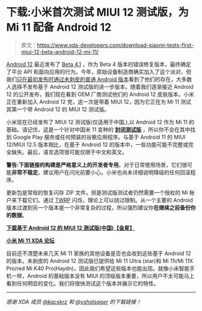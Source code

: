 # 下载:小米首次测试 MIUI 12 测试版，为 Mi 11 配备 Android 12

> 原文：<https://www.xda-developers.com/download-xiaomi-tests-first-miui-12-beta-android-12-mi-11/>

[Android 12](https://www.xda-developers.com/android-12) 最近发布了 [Beta 4.1](https://www.xda-developers.com/android-12-beta-4-1-changelog/) ，作为 Beta 4 版本的错误修复版本，最终确定了平台 API 和面向应用的行为。今年，原始设备制造商确实加入了这个派对，但我们[只在最初发布时通过未剥皮的普通 Android 版本](https://www.xda-developers.com/xiaomi-mi-11-series-android-12-beta/)看到了他们的存在，大多数人选择不发布基于 Android 12 测试版的进一步版本。随着我们逐渐接近 Android 12 的公开发布，我们现在看到 OEM 厂商测试他们的 Android 12 皮肤版本。小米正在重新加入 Android 12 党，这一次是带着 MIUI 12，因为它正在为 Mi 11 测试其第一个带 Android 12 的 MIUI 12 测试版。

小米现在已经发布了 MIUI 12 测试版(仅适用于中国,),以 Android 12 作为 Mi 11 的基础。请记住，这是一个针对中国米 11 变种的 [**封闭测试版**](https://www.xda-developers.com/download-miui-12-closed-beta-xiaomi-redmi-devices/) ，所以你不会在其中找到 Google Play 服务或任何预装的谷歌应用程序。与基于 Android 11 的 MIUI 12/MIUI 12.5 版本相比，在基于 Android 12 的版本中，一些功能可能不完整或完全缺失。最后，语言选项很可能仅限于中文和英文。

**警告:**下面链接的构建是**严格意义上的开发者专用**。对于日常使用场景，它们很可能**非常不稳定**。建议用户在闪光前要小心。小米也尚未详细说明降级的任何回滚程序。

更新包是常规的恢复闪存 ZIP 文件，但是测试版测试者仍然需要一个授权的 Mi 帐户来下载它们。通过 [TWRP](https://www.xda-developers.com/unofficial-twrp-is-now-available-for-the-xiaomi-mi-10-and-mi-10-pro/) 闪烁，理论上可以绕过限制。从一个主要的 Android 版本过渡到另一个版本是一个非常复杂的过程，所以强烈建议你**在继续之前备份你的数据**。

**[下载基于 Android 12 的 MIUI 12 测试版(中国)【金星】](http://bigota.d.miui.com/21.8.27/miui_VENUS_21.8.27_4c4e6f2923_12.0.zip)**

**[小米 Mi 11 XDA 论坛](https://forum.xda-developers.com/f/xiaomi-mi-11.12057/)**

目前还不清楚未来几天 Mi 11 家族的其他设备是否也会收到这些基于 Android 12 的版本。未剥皮的 Android 12 测试版已提供给 Mi 11 Ultra (star)和 Mi 11i/Mi 11X Pro/red Mi K40 Pro(Haydn)，因此我们希望这些版本也能出现。就像小米智能手机一样，Android 的基础版本没有 MIUI 的顶级版本重要，所以用户不太可能马上看到任何明显的变化。我们将很快测试这个版本并展示它的特性。

* * *

*感谢 XDA 成员 [@kacskrz](https://forum.xda-developers.com/m/kacskrz.8240900/about) 和 [@yshalsager](https://forum.xda-developers.com/m/yshalsager.6084385/) 的下载链接！*
